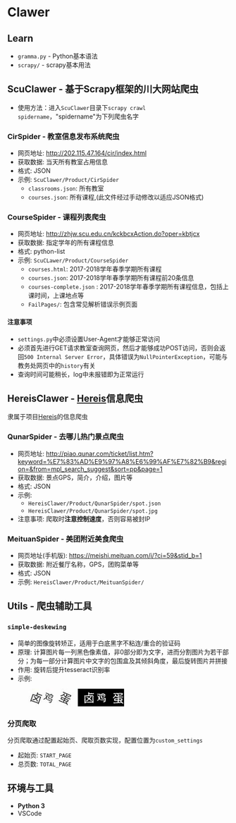 # Clawer

## Learn
 - `gramma.py` - Python基本语法
 - `scrapy/` - scrapy基本用法

## ScuClawer - 基于Scrapy框架的川大网站爬虫
 - 使用方法：进入`ScuClawer`目录下`scrapy crawl spidername`，"spidername"为下列爬虫名字

 ### **CirSpider - 教室信息发布系统爬虫**
 - 网页地址: http://202.115.47.164/cir/index.html
 - 获取数据: 当天所有教室占用信息
 - 格式: JSON
 - 示例: `ScuClawer/Product/CirSpider`
    - `classrooms.json`: 所有教室
    - `courses.json`: 所有课程,(此文件经过手动修改以适应JSON格式)

 ### **CourseSpider - 课程列表爬虫**
- 网页地址: http://zhjw.scu.edu.cn/kckbcxAction.do?oper=kbtjcx
 - 获取数据: 指定学年的所有课程信息
 - 格式: python-list
 - 示例: `ScuCLawer/Product/CourseSpider`
    - `courses.html`: 2017-2018学年春季学期所有课程
    - `courses.json`: 2017-2018学年春季学期所有课程前20条信息
    - `courses-complete.json` : 2017-2018学年春季学期所有课程信息，包括上课时间，上课地点等
    - `FailPages/`: 包含常见解析错误示例页面

 #### **注意事项**
  - `settings.py`中必须设置User-Agent才能够正常访问
  - 必须首先进行GET请求教室查询网页，然后才能够成功POST访问，否则会返回`500 Internal Server Error`，具体错误为`NullPointerException`，可能与教务处网页中的`history`有关
  - 查询时间可能稍长，log中未报错即为正常运行

## HereisClawer - [Hereis][2]信息爬虫
 隶属于项目[Hereis][2]的信息爬虫

 ### QunarSpider - 去哪儿热门景点爬虫
 - 网页地址: http://piao.qunar.com/ticket/list.htm?keyword=%E7%83%AD%E9%97%A8%E6%99%AF%E7%82%B9&region=&from=mpl_search_suggest&sort=pp&page=1
 - 获取数据: 景点GPS，简介，介绍，图片等
 - 格式: JSON
 - 示例:
   - `HereisClawer/Product/QunarSpider/spot.json`
   - `HereisClawer/Product/QunarSpider/spot.jpg`
  - 注意事项: 爬取时**注意控制速度**，否则容易被封IP

 ### MeituanSpider - 美团附近美食爬虫
  - 网页地址(手机版): https://meishi.meituan.com/i/?ci=59&stid_b=1
  - 获取数据: 附近餐厅名称，GPS，团购菜单等
  - 格式: JSON
  - 示例: `HereisClawer/Product/MeituanSpider/`

## Utils - 爬虫辅助工具

### **`simple-deskewing`**
 - 简单的图像旋转矫正，适用于白底黑字不粘连/重合的验证码
 - 原理: 计算图片每一列黑色像素值，非0部分即为文字，进而分割图片为若干部分；为每一部分计算图片中文字的包围盒及其倾斜角度，最后旋转图片并拼接
 - 作用: 旋转后提升tesseract识别率
 - 示例: 
  <figure>
      <img src="doc/img/origin.jpg">
      <img src="doc/img/deskewing.jpg">
  </figure> 

### 分页爬取
分页爬取通过配置起始页、爬取页数实现，配置位置为`custom_settings`
 - 起始页: `START_PAGE`
 - 总页数: `TOTAL_PAGE`

## 环境与工具
 - **Python 3**
 - VSCode

 [1]: doc/img/origin
 [2]: https://github.com/CicadaTalk/hereis